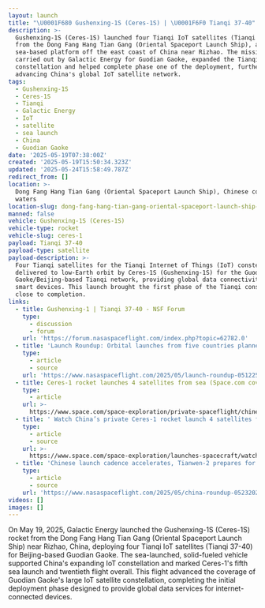 ```yaml
---
layout: launch
title: "\U0001F680 Gushenxing-1S (Ceres-1S) | \U0001F6F0 Tianqi 37-40"
description: >-
  Gushenxing-1S (Ceres-1S) launched four Tianqi IoT satellites (Tianqi 37-40)
  from the Dong Fang Hang Tian Gang (Oriental Spaceport Launch Ship), a
  sea-based platform off the east coast of China near Rizhao. The mission,
  carried out by Galactic Energy for Guodian Gaoke, expanded the Tianqi
  constellation and helped complete phase one of the deployment, further
  advancing China's global IoT satellite network.
tags:
  - Gushenxing-1S
  - Ceres-1S
  - Tianqi
  - Galactic Energy
  - IoT
  - satellite
  - sea launch
  - China
  - Guodian Gaoke
date: '2025-05-19T07:38:00Z'
created: '2025-05-19T15:50:34.323Z'
updated: '2025-05-24T15:58:49.787Z'
redirect_from: []
location: >-
  Dong Fang Hang Tian Gang (Oriental Spaceport Launch Ship), Chinese coastal
  waters
location-slug: dong-fang-hang-tian-gang-oriental-spaceport-launch-ship-chinese-coastal-waters
manned: false
vehicle: Gushenxing-1S (Ceres-1S)
vehicle-type: rocket
vehicle-slug: ceres-1
payload: Tianqi 37-40
payload-type: satellite
payload-description: >-
  Four Tianqi satellites for the Tianqi Internet of Things (IoT) constellation,
  delivered to low-Earth orbit by Ceres-1S (Gushenxing-1S) for the Guodian
  Gaoke/Beijing-based Tianqi network, providing global data connectivity for
  smart devices. This launch brought the first phase of the Tianqi constellation
  close to completion.
links:
  - title: Gushenxing-1 | Tianqi 37-40 - NSF Forum
    type:
      - discussion
      - forum
    url: 'https://forum.nasaspaceflight.com/index.php?topic=62782.0'
  - title: 'Launch Roundup: Orbital launches from five countries planned'
    type:
      - article
      - source
    url: 'https://www.nasaspaceflight.com/2025/05/launch-roundup-051225/'
  - title: Ceres-1 rocket launches 4 satellites from sea (Space.com coverage)
    type:
      - article
    url: >-
      https://www.space.com/space-exploration/private-spaceflight/chinese-commercial-ceres-1-rocket-launches-5-satellites-video
  - title: ' Watch China’s private Ceres-1 rocket launch 4 satellites from a ship at sea (video) '
    type:
      - article
      - source
    url: >-
      https://www.space.com/space-exploration/launches-spacecraft/watch-chinas-private-ceres-1-rocket-launch-4-satellites-from-a-ship-at-sea-video
  - title: 'Chinese launch cadence accelerates, Tianwen-2 prepares for launch'
    type:
      - article
      - source
    url: 'https://www.nasaspaceflight.com/2025/05/china-roundup-05232025/'
videos: []
images: []
---
```

On May 19, 2025, Galactic Energy launched the Gushenxing-1S (Ceres-1S) rocket from the Dong Fang Hang Tian Gang (Oriental Spaceport Launch Ship) near Rizhao, China, deploying four Tianqi IoT satellites (Tianqi 37-40) for Beijing-based Guodian Gaoke. The sea-launched, solid-fueled vehicle supported China's expanding IoT constellation and marked Ceres-1's fifth sea launch and twentieth flight overall. This flight advanced the coverage of Guodian Gaoke's large IoT satellite constellation, completing the initial deployment phase designed to provide global data services for internet-connected devices.
